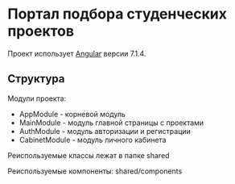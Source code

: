# Портал подбора студенческих проектов

Проект использует [Angular](https://angular.io) версии 7.1.4.


## Структура

Модули проекта:
* AppModule - корневой модуль
* MainModule - модуль главной страницы с проектами
* AuthModule - модуль авторизации и регистрации
* CabinetModule - модуль личного кабинета

Реиспользуемые классы лежат в папке shared

Реиспользуемые компоненты: shared/components

